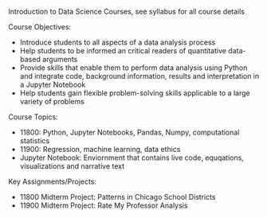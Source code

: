 Introduction to Data Science Courses, see syllabus for all course details

Course Objectives:
- Introduce students to all aspects of a data analysis process
- Help students to be informed an critical readers of quantitative
  data-based arguments
- Provide skills that enable them to perform data analysis
  using Python and integrate code, background information,
  results and interpretation in a Jupyter Notebook
- Help students gain flexible problem-solving skills applicable
  to a large variety of problems

Course Topics:
- 11800: Python, Jupyter Notebooks, Pandas, Numpy, computational statistics
- 11900: Regression, machine learning, data ethics
- Jupyter Notebook: Enviornment that contains live code, equqations,
  visualizations and narrative text

Key Assignments/Projects:
- 11800 Midterm Project: Patterns in Chicago School Districts
- 11900 Midterm Project: Rate My Professor Analysis
